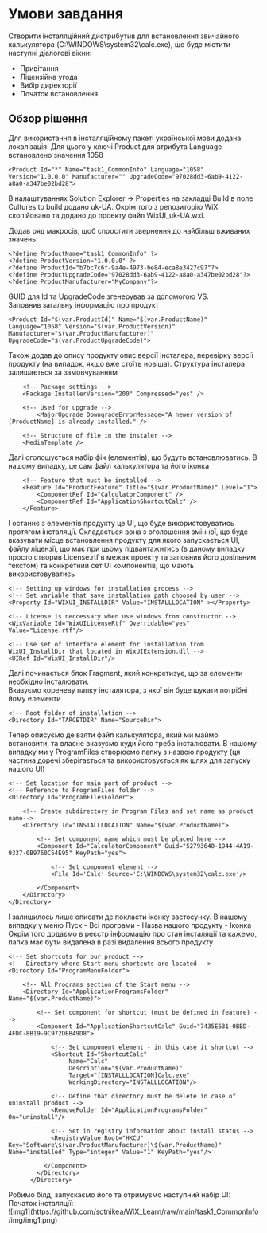 # Умови завдання
Створити інсталяційний дистрибутив для встановлення звичайного калькулятора (C:\WINDOWS\system32\calc.exe), що буде містити наступні діалогові вікни:
- Привітання
- Ліцензійна угода
- Вибір директорії
- Початок встановлення

## Обзор рішення
Для використання в інсталяційному пакеті української мови додана локалізація. Для цього у ключі Product для атрибута Language встановлено значення 1058

~~~wxs
<Product Id="*" Name="task1_CommonInfo" Language="1058" Version="1.0.0.0" Manufacturer="" UpgradeCode="97028dd3-6ab9-4122-a8a0-a347be02bd28">
~~~
В налаштуваннях Solution Explorer -> Properties на закладці Build в поле Cultures to build додано uk-UA. Окрім того з репозиторію WiX скопійовано та додано до проекту файл WixUI_uk-UA.wxl.

Додав ряд макросів, щоб спростити звернення до найбільш вживаних значень:
~~~wxs
<?define ProductName="task1_CommonInfo" ?>
<?define ProductVersion="1.0.0.0" ?>
<?define ProductId="b7bc7c6f-9a4e-4973-be84-eca8e3427c97"?>
<?define ProductUpgradeCode="97028dd3-6ab9-4122-a8a0-a347be02bd28"?>
<?define ProductManufacturer="MyCompany"?>
~~~

GUID для Id та UpgradeCode згенерував за допомогою VS.   
Заповнив загальну інформацію про продукт
~~~wxs
<Product Id="$(var.ProductId)" Name="$(var.ProductName)" Language="1058" Version="$(var.ProductVersion)" Manufacturer="$(var.ProductManufacturer)" UpgradeCode="$(var.ProductUpgradeCode)">
~~~

Також додав до опису продукту опис версії інсталера, перевірку версії продукту (на випадок, якщо вже стоїть новіша). Структура інсталера залишається за замовчуванням
~~~wxs
    <!-- Package settings -->
    <Package InstallerVersion="200" Compressed="yes" />

    <!-- Used for upgrade -->
		<MajorUpgrade DowngradeErrorMessage="A newer version of [ProductName] is already installed." />

    <!-- Structure of file in the instaler -->
    <MediaTemplate />
~~~

Далі оголошується набір фіч (елементів), що будуть встановлюватись. В нашому випадку, це сам файл калькулятора та його іконка

~~~wxs
    <!-- Feature that must be installed -->
	<Feature Id="ProductFeature" Title="$(var.ProductName)" Level="1">
		<ComponentRef Id="CalculatorComponent" />
		<ComponentRef Id="ApplicationShortcutCalc" />
	</Feature>
~~~

І останнє з елементів продукту це UI, що буде використовуватись протягом інсталяції. Складається вона з оголошення змінної, що буде вказувати місце встановлення продукту для якого запускається UI, файлу ліцензії, що має при цьому підвантажитись (в даному випадку просто створив License.rtf в межах проекту та заповнив його довільним текстом) та конкретний сет UI компонентів, що мають використовуватись

~~~wxs
<!-- Setting up windows for installation process -->
<!-- Set variable that save installation path choosed by user -->
<Property Id="WIXUI_INSTALLDIR" Value="INSTALLLOCATION" ></Property>

<!-- License is neccessary when use windows from constructor -->
<WixVariable Id="WixUILicenseRtf" Overridable="yes" Value="License.rtf"/>

<!-- Use set of interface element for installation from WixUI_InstallDir that located in WixUIExtension.dll -->
<UIRef Id="WixUI_InstallDir"/>
~~~

Далі починається блок Fragment, який конкретизує, що за елементи необхідно інсталювати.   
Вказуємо кореневу папку інсталятора, з якої він буде шукати потрібні йому елементи

~~~wxs
<!-- Root folder of installation -->
<Directory Id="TARGETDIR" Name="SourceDir">
~~~

Тепер описуємо де взяти файл калькулятора, який ми маймо встановити, та власне вказуємо куди його треба інсталювати. В нашому випадку ми у ProgramFiles створюємо папку з назвою продукту (ця частина доречі зберігається та використовується як шлях для запуску нашого UI)

~~~wxs
<!-- Set location for main part of product -->
<!-- Reference to ProgramFiles folder -->
<Directory Id="ProgramFilesFolder">

    <!-- Create subdirectory in Program Files and set name as product name-->
	<Directory Id="INSTALLLOCATION" Name="$(var.ProductName)">

        <!-- Set component name which must be placed here -->
        <Component Id="CalculatorComponent" Guid="52793640-1944-4A19-9337-0B9760C54E95" KeyPath="yes">

            <!-- Set component element -->
            <File Id='Calc' Source='C:\WINDOWS\system32\calc.exe'/>
			    
        </Component> 
	</Directory>      
</Directory>
~~~

І залишилось лише описати де покласти іконку застосунку. В нашому випадку у меню Пуск - Всі програми - Назва нашого продукту - Іконка   
Окрім того додаємо в реєстр інформацію про стан інсталяції та кажемо, папка має бути видалена в разі видалення всього продукту

~~~wxs
<!-- Set shortcuts for our product -->
<!-- Directory where Start menu shortcuts are located -->
<Directory Id="ProgramMenuFolder">

    <!-- All Programs section of the Start menu -->
    <Directory Id="ApplicationProgramsFolder" Name="$(var.ProductName)">    

        <!-- Set component for shortcut (must be defined in feature) -->
        <Component Id="ApplicationShortcutCalc" Guid="7435E631-0BBD-4FDC-8B19-9C972DEB49D8">
            
            <!-- Set component element - in this case it shortcut -->
            <Shortcut Id="ShortcutCalc"
                 Name="Calc"
                 Description="$(var.ProductName)"
                 Target="[INSTALLLOCATION]Calc.exe"
                 WorkingDirectory="INSTALLLOCATION"/>
            
            <!-- Define that directory must be delete in case of uninstall product -->
            <RemoveFolder Id="ApplicationProgramsFolder" On="uninstall"/>
            
            <!-- Set in registry information about install status -->
            <RegistryValue Root="HKCU" Key="Software\$(var.ProductManufacturer)\$(var.ProductName)" Name="installed" Type="integer" Value="1" KeyPath="yes"/>

          </Component>
        </Directory>
      </Directory>
~~~

Робимо білд, запускаємо його та отримуємо наступний набір UI:   
Початок інсталяції:   
![img1](https://github.com/sotnikea/WiX_Learn/raw/main/task1_CommonInfo
/img/img1.png)  

